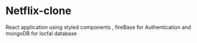 # Netflix-clone
React application using styled components , fireBase for Authentication and mongoDB for locfal database
